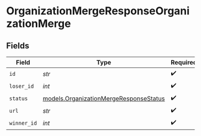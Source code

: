 # OrganizationMergeResponseOrganizationMerge


## Fields

| Field                                                                                  | Type                                                                                   | Required                                                                               | Description                                                                            |
| -------------------------------------------------------------------------------------- | -------------------------------------------------------------------------------------- | -------------------------------------------------------------------------------------- | -------------------------------------------------------------------------------------- |
| `id`                                                                                   | *str*                                                                                  | :heavy_check_mark:                                                                     | N/A                                                                                    |
| `loser_id`                                                                             | *int*                                                                                  | :heavy_check_mark:                                                                     | N/A                                                                                    |
| `status`                                                                               | [models.OrganizationMergeResponseStatus](../models/organizationmergeresponsestatus.md) | :heavy_check_mark:                                                                     | N/A                                                                                    |
| `url`                                                                                  | *str*                                                                                  | :heavy_check_mark:                                                                     | N/A                                                                                    |
| `winner_id`                                                                            | *int*                                                                                  | :heavy_check_mark:                                                                     | N/A                                                                                    |